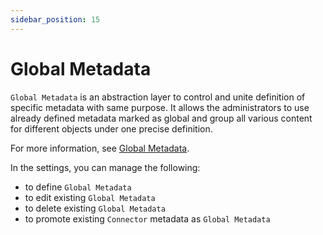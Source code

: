 ```yaml
---
sidebar_position: 15
---
```


# Global Metadata

`Global Metadata` is an abstraction layer to control and unite definition of specific metadata with same purpose. It allows the administrators to use already defined metadata marked as global and group all various content for different objects under one precise definition.

For more information, see [Global Metadata](../concept-design/architecture/attributes/global-metadata).

In the settings, you can manage the following:
- to define `Global Metadata`
- to edit existing `Global Metadata`
- to delete existing `Global Metadata`
- to promote existing `Connector` metadata as `Global Metadata`